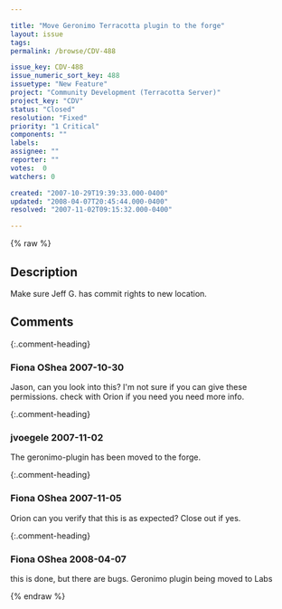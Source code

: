 ```yaml
---

title: "Move Geronimo Terracotta plugin to the forge"
layout: issue
tags: 
permalink: /browse/CDV-488

issue_key: CDV-488
issue_numeric_sort_key: 488
issuetype: "New Feature"
project: "Community Development (Terracotta Server)"
project_key: "CDV"
status: "Closed"
resolution: "Fixed"
priority: "1 Critical"
components: ""
labels: 
assignee: ""
reporter: ""
votes:  0
watchers: 0

created: "2007-10-29T19:39:33.000-0400"
updated: "2008-04-07T20:45:44.000-0400"
resolved: "2007-11-02T09:15:32.000-0400"

---
```




{% raw %}



## Description

<div markdown="1" class="description">

Make sure Jeff G. has commit rights to new location.

</div>

## Comments


{:.comment-heading}
### **Fiona OShea** <span class="date">2007-10-30</span>

<div markdown="1" class="comment">

Jason, can you look into this? I'm not sure if you can give these permissions. check with Orion if you need you need more info.

</div>


{:.comment-heading}
### **jvoegele** <span class="date">2007-11-02</span>

<div markdown="1" class="comment">

The geronimo-plugin has been moved to the forge.

</div>


{:.comment-heading}
### **Fiona OShea** <span class="date">2007-11-05</span>

<div markdown="1" class="comment">

Orion can you verify that this is as expected? Close out if yes.

</div>


{:.comment-heading}
### **Fiona OShea** <span class="date">2008-04-07</span>

<div markdown="1" class="comment">

this is done, but there are bugs. Geronimo plugin being moved to Labs

</div>



{% endraw %}
